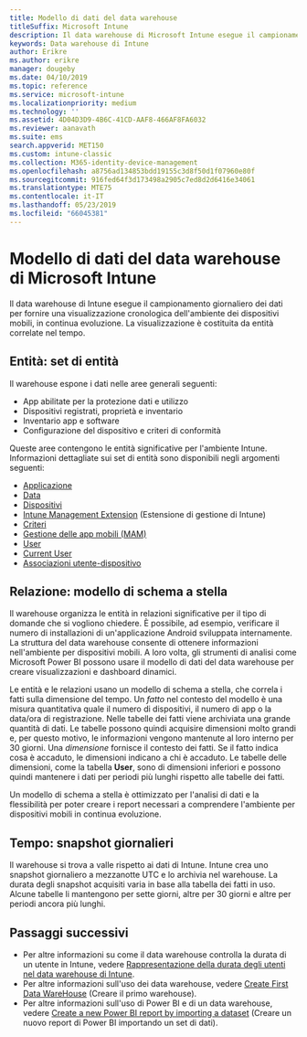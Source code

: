 ```yaml
---
title: Modello di dati del data warehouse
titleSuffix: Microsoft Intune
description: Il data warehouse di Microsoft Intune esegue il campionamento giornaliero dei dati per offrire una visualizzazione cronologica dell'ambiente dei dispositivi mobili in continua evoluzione.
keywords: Data warehouse di Intune
author: Erikre
ms.author: erikre
manager: dougeby
ms.date: 04/10/2019
ms.topic: reference
ms.service: microsoft-intune
ms.localizationpriority: medium
ms.technology: ''
ms.assetid: 4D04D3D9-4B6C-41CD-AAF8-466AF8FA6032
ms.reviewer: aanavath
ms.suite: ems
search.appverid: MET150
ms.custom: intune-classic
ms.collection: M365-identity-device-management
ms.openlocfilehash: a8756ad134853bdd19155c3d8f50d1f07960e80f
ms.sourcegitcommit: 916fed64f3d173498a2905c7ed8d2d6416e34061
ms.translationtype: MTE75
ms.contentlocale: it-IT
ms.lasthandoff: 05/23/2019
ms.locfileid: "66045381"
---
```

# <a name="microsoft-intune-data-warehouse-data-model"></a>Modello di dati del data warehouse di Microsoft Intune

Il data warehouse di Intune esegue il campionamento giornaliero dei dati per fornire una visualizzazione cronologica dell'ambiente dei dispositivi mobili, in continua evoluzione. La visualizzazione è costituita da entità correlate nel tempo.

## <a name="entities-entity-sets"></a>Entità: set di entità

Il warehouse espone i dati nelle aree generali seguenti:

  -  App abilitate per la protezione dati e utilizzo
  -  Dispositivi registrati, proprietà e inventario
  -  Inventario app e software
  -  Configurazione del dispositivo e criteri di conformità

Queste aree contengono le entità significative per l'ambiente Intune. Informazioni dettagliate sui set di entità sono disponibili negli argomenti seguenti:

  -  [Applicazione](reports-ref-application.md)
  -  [Data](reports-ref-date.md)
  -  [Dispositivi](reports-ref-devices.md)
  -  [Intune Management Extension](reports-ref-intunemanagementextension.md) (Estensione di gestione di Intune)
  -  [Criteri](reports-ref-policy.md)
  -  [Gestione delle app mobili (MAM)](reports-ref-mobile-app-management.md)
  -  [User](reports-ref-user.md)
  -  [Current User](reports-ref-current-user.md)
  -  [Associazioni utente-dispositivo](reports-ref-user-device.md)

## <a name="relationships-star-schema-model"></a>Relazione: modello di schema a stella

Il warehouse organizza le entità in relazioni significative per il tipo di domande che si vogliono chiedere. È possibile, ad esempio, verificare il numero di installazioni di un'applicazione Android sviluppata internamente. La struttura del data warehouse consente di ottenere informazioni nell'ambiente per dispositivi mobili. A loro volta, gli strumenti di analisi come Microsoft Power BI possono usare il modello di dati del data warehouse per creare visualizzazioni e dashboard dinamici.

Le entità e le relazioni usano un modello di schema a stella, che correla i fatti sulla dimensione del tempo. Un *fatto* nel contesto del modello è una misura quantitativa quale il numero di dispositivi, il numero di app o la data/ora di registrazione. Nelle tabelle dei fatti viene archiviata una grande quantità di dati. Le tabelle possono quindi acquisire dimensioni molto grandi e, per questo motivo, le informazioni vengono mantenute al loro interno per 30 giorni. Una *dimensione* fornisce il contesto dei fatti. Se il fatto indica cosa è accaduto, le dimensioni indicano a chi è accaduto. Le tabelle delle dimensioni, come la tabella **User**, sono di dimensioni inferiori e possono quindi mantenere i dati per periodi più lunghi rispetto alle tabelle dei fatti. 

Un modello di schema a stella è ottimizzato per l'analisi di dati e la flessibilità per poter creare i report necessari a comprendere l'ambiente per dispositivi mobili in continua evoluzione.

## <a name="time-daily-snapshots"></a>Tempo: snapshot giornalieri

Il warehouse si trova a valle rispetto ai dati di Intune. Intune crea uno snapshot giornaliero a mezzanotte UTC e lo archivia nel warehouse. La durata degli snapshot acquisiti varia in base alla tabella dei fatti in uso. Alcune tabelle li mantengono per sette giorni, altre per 30 giorni e altre per periodi ancora più lunghi.

## <a name="next-steps"></a>Passaggi successivi

 - Per altre informazioni su come il data warehouse controlla la durata di un utente in Intune, vedere [Rappresentazione della durata degli utenti nel data warehouse di Intune](reports-ref-user-timeline.md).
 - Per altre informazioni sull'uso dei data warehouse, vedere [Create First Data WareHouse](https://www.codeproject.com/Articles/652108/Create-First-Data-WareHouse) (Creare il primo warehouse).
 - Per altre informazioni sull'uso di Power BI e di un data warehouse, vedere [Create a new Power BI report by importing a dataset](https://powerbi.microsoft.com/documentation/powerbi-service-create-a-new-report/) (Creare un nuovo report di Power BI importando un set di dati). 
